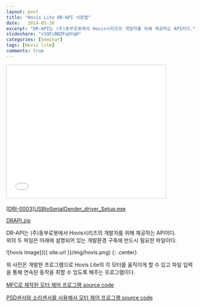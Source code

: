 ```yaml
---
layout: post
title: "Hovis Lite DR-API 사용법"
date:   2014-05-30
excerpt: "DR-API는 (주)동부로봇에서 Hovis시리즈의 개발자를 위해 제공하는 API이다."
slideshare: "sSQFcBNZFqdYqH"
categories: [Seminar]
tags: [Hovis lite]
comments: true
---
```


<iframe src="//www.slideshare.net/slideshow/embed_code/key/sSQFcBNZFqdYqH" width="425" height="355" frameborder="0" marginwidth="0" marginheight="0" scrolling="no" style="border:1px solid #CCC; border-width:1px; margin-bottom:5px; max-width: 100%;" allowfullscreen=""> </iframe>

<a href="http://rookieyun.tistory.com/attachment/cfile9.uf@235E60415387E88F0B40F4.exe">[DRI-0003]USBtoSerialGender_driver_Setup.exe</a>

<a href="http://rookieyun.tistory.com/attachment/cfile4.uf@264CCD415387E8902A93D6.zip">DRAPI.zip</a>

DR-API는 (주)동부로봇에서 Hovis시리즈의 개발자를 위해 제공하는 API이다.  
위의 두 파일은 아래에 설명되어 있는 개발환경 구축에 반드시 필요한 파일이다.

![hovis Image]({{ site.url }}/img/hovis.png)
{: .center}

위 사진은 개발한 프로그램으로 Hovis Lite의 각 모터를 움직이게 할 수 있고 파일 입력을 통해 연속된 동작을 취할 수 있도록 해주는 프로그램이다.

[MFC로 제작된 모터 제어 프로그램 source code]

[PSD센서와 소리센서를 사용해서 모터 제어 프로그램 source code]

[MFC로 제작된 모터 제어 프로그램 source code]: https://github.com/yunsangq/hovis-lite-motor-control
[PSD센서와 소리센서를 사용해서 모터 제어 프로그램 source code]: https://github.com/yunsangq/hovis-lite-example